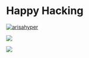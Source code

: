 <h1>Happy Hacking</h1>

<p align="left"> <a href="https://twitter.com/arisahyper" target="blank"><img src="https://img.shields.io/twitter/follow/arisahyper?logo=twitter&style=for-the-badge" alt="arisahyper" /></a> </p>



 ![](https://github-readme-stats.vercel.app/api/top-langs/?username=Arisahyper&layout=compact&theme=cobalt)
 
 ![](https://github-readme-stats.vercel.app/api?username=Arisahyper&show_icons=true&theme=cobalt)
